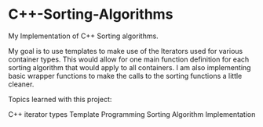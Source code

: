 # C++-Sorting-Algorithms
My Implementation of C++ Sorting algorithms.

My goal is to use templates to make use of the Iterators used for various container types. This would allow for one main function definition for each sorting algorithm that would apply to all containers. I am also implementing basic wrapper functions to make the calls to the sorting functions a little cleaner.

Topics learned with this project:

C++ iterator types
Template Programming
Sorting Algorithm Implementation